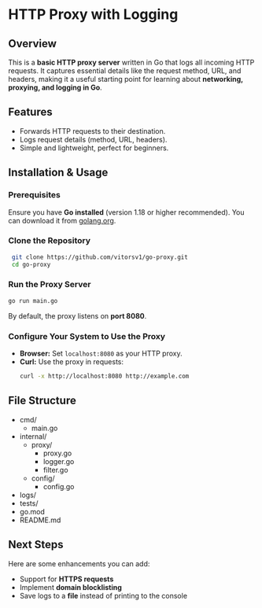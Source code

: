 # HTTP Proxy with Logging

## Overview
This is a **basic HTTP proxy server** written in Go that logs all incoming HTTP requests. It captures essential details like the request method, URL, and headers, making it a useful starting point for learning about **networking, proxying, and logging in Go**.

## Features
- Forwards HTTP requests to their destination.
- Logs request details (method, URL, headers).
- Simple and lightweight, perfect for beginners.

## Installation & Usage
### Prerequisites
Ensure you have **Go installed** (version 1.18 or higher recommended). You can download it from [golang.org](https://golang.org/dl/).

### Clone the Repository
```sh
 git clone https://github.com/vitorsv1/go-proxy.git
 cd go-proxy
```

### Run the Proxy Server
```sh
go run main.go
```
By default, the proxy listens on **port 8080**.

### Configure Your System to Use the Proxy
- **Browser:** Set `localhost:8080` as your HTTP proxy.
- **Curl:** Use the proxy in requests:
  ```sh
  curl -x http://localhost:8080 http://example.com
  ```
## File Structure
 
- cmd/  
  - main.go             
- internal/  
  - proxy/                 
    - proxy.go          
    - logger.go        
    - filter.go          
  - config/           
    - config.go      
- logs/                  
- tests/                
- go.mod                
- README.md  


## Next Steps
Here are some enhancements you can add:
- Support for **HTTPS requests**
- Implement **domain blocklisting**
- Save logs to a **file** instead of printing to the console



